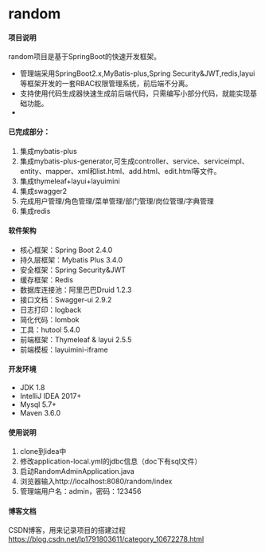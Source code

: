 # random

#### 项目说明
random项目是基于SpringBoot的快速开发框架。
* 管理端采用SpringBoot2.x,MyBatis-plus,Spring Security&JWT,redis,layui等框架开发的一套RBAC权限管理系统，前后端不分离。
* 支持使用代码生成器快速生成前后端代码，只需编写小部分代码，就能实现基础功能。
* 

#### 已完成部分： 
1. 集成mybatis-plus
2. 集成mybatis-plus-generator,可生成controller、service、serviceimpl、entity、mapper、xml和list.html、add.html、edit.html等文件。
3. 集成thymeleaf+layui+layuimini
4. 集成swagger2
5. 完成用户管理/角色管理/菜单管理/部门管理/岗位管理/字典管理
6. 集成redis

#### 软件架构
* 核心框架：Spring Boot 2.4.0
* 持久层框架：Mybatis Plus 3.4.0
* 安全框架：Spring Security&JWT 
* 缓存框架：Redis
* 数据库连接池：阿里巴巴Druid 1.2.3
* 接口文档：Swagger-ui 2.9.2
* 日志打印：logback
* 简化代码：lombok
* 工具：hutool 5.4.0
* 前端框架：Thymeleaf & layui 2.5.5 
* 前端模板：layuimini-iframe

#### 开发环境
* JDK 1.8
* IntelliJ IDEA 2017+
* Mysql 5.7+
* Maven 3.6.0 

#### 使用说明

1.  clone到idea中
2.  修改application-local.yml的jdbc信息（doc下有sql文件）
3.  启动RandomAdminApplication.java
4.  浏览器输入http://localhost:8080/random/index
5.  管理端用户名：admin，密码：123456

#### 博客文档

CSDN博客，用来记录项目的搭建过程
https://blog.csdn.net/lp1791803611/category_10672278.html 

